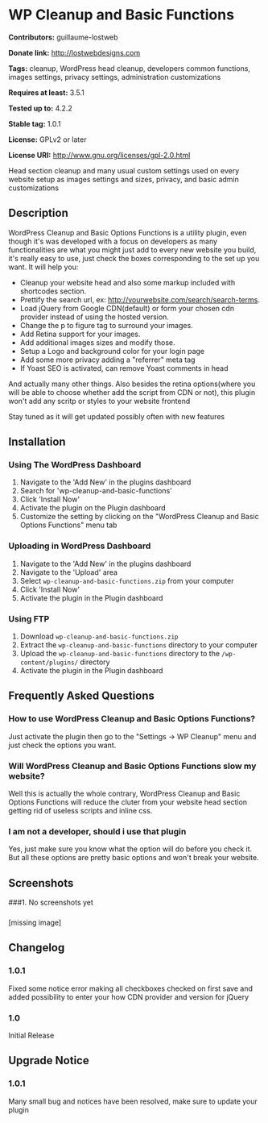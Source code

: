 WP Cleanup and Basic Functions
==============================

**Contributors:** guillaume-lostweb
  
**Donate link:** http://lostwebdesigns.com
  
**Tags:** cleanup, WordPress head cleanup, developers common functions, images settings, privacy settings, administration customizations
  
**Requires at least:** 3.5.1
  
**Tested up to:** 4.2.2
  
**Stable tag:** 1.0.1
  
**License:** GPLv2 or later
  
**License URI:** http://www.gnu.org/licenses/gpl-2.0.html
  

Head section cleanup and many usual custom settings used on every website setup as images settings and sizes, privacy, and basic admin customizations

Description
----------

WordPress Cleanup and Basic Options Functions is a utility plugin, even though it's was developed with a  focus on developers as many functionalities are what you might just add to every new website you build, it's really easy to use, just check the boxes corresponding to the set up you want.
It will help you:

*    Cleanup your website head and also some markup included with shortcodes section.
*    Prettify the search url, ex: http://yourwebsite.com/search/search-terms.
*    Load jQuery from Google CDN(default) or form your chosen cdn provider instead of using the hosted version.
*    Change the p to figure tag to surround your images.
*    Add Retina support for your images.
*    Add additional images sizes and modify those.
*    Setup a Logo and background color for your login page
*    Add some more privacy adding a "referrer" meta tag
*    If Yoast SEO is activated, can remove Yoast comments in head

And actually many other things.
Also besides the retina options(where you will be able to choose whether add the script from CDN or not), this plugin won't add any scritp or styles to your website frontend

Stay tuned as it will get updated possibly often with new features


## Installation ##

### Using The WordPress Dashboard ###

1. Navigate to the 'Add New' in the plugins dashboard
2. Search for 'wp-cleanup-and-basic-functions'
3. Click 'Install Now'
4. Activate the plugin on the Plugin dashboard
5. Customize the setting by clicking on the "WordPress Cleanup and Basic Options Functions" menu tab

### Uploading in WordPress Dashboard ###

1. Navigate to the 'Add New' in the plugins dashboard
2. Navigate to the 'Upload' area
3. Select `wp-cleanup-and-basic-functions.zip` from your computer
4. Click 'Install Now'
5. Activate the plugin in the Plugin dashboard

### Using FTP ###

1. Download `wp-cleanup-and-basic-functions.zip`
2. Extract the `wp-cleanup-and-basic-functions` directory to your computer
3. Upload the `wp-cleanup-and-basic-functions` directory to the `/wp-content/plugins/` directory
4. Activate the plugin in the Plugin dashboard

## Frequently Asked Questions ##

### How to use WordPress Cleanup and Basic Options Functions? ###

Just activate the plugin then go to the "Settings -> WP Cleanup" menu and just check the options you want.

### Will WordPress Cleanup and Basic Options Functions slow my website? ###

Well this is actually the whole contrary, WordPress Cleanup and Basic Options Functions will reduce the cluter from your website head section getting rid of useless scripts and inline css.

### I am not a developer, should i use that plugin ###

Yes, just make sure you know what the option will do before you check it. But all these options are pretty basic options and won't break your website.

## Screenshots ##

###1. No screenshots yet
###
[missing image]


## Changelog ##

### 1.0.1 ###
Fixed some notice error making all checkboxes checked on first save and added possibility to enter your how CDN provider and version for jQuery

### 1.0 ###
Initial Release

## Upgrade Notice ##

### 1.0.1 ###
Many small bug and notices have been resolved, make sure to update your plugin
